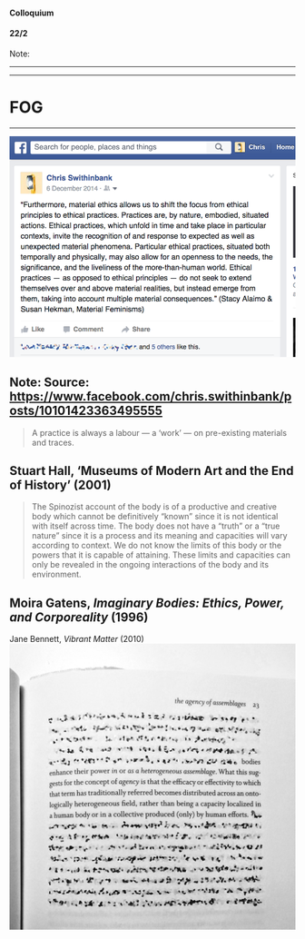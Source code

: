 #### Colloquium
#### 22/2

Note:


---
<!-- .slide: data-background="/img/bludenz.jpg" -->
---
<!-- .slide: data-background="/img/fog.jpg" -->
# FOG
---
![Alaimo/Hekman, Material Feminisms quote](img/fb-matfem.png)

Note:
Source: https://www.facebook.com/chris.swithinbank/posts/10101423363495555
---
> A practice is always a labour — a ‘work’ — on pre-existing materials and traces.

Stuart Hall, ‘Museums of Modern Art and the End of History’ (2001)
---
> The Spinozist account of the body is of a productive and creative body which cannot be definitively “known” since it is not identical with itself across time. The body does not have a “truth” or a “true nature” since it is a process and its meaning and capacities will vary according to context. We do not know the limits of this body or the powers that it is capable of attaining. These limits and capacities can only be revealed in the ongoing interactions of the body and its environment.

Moira Gatens, _Imaginary Bodies: Ethics, Power, and Corporeality_ (1996)
---
Jane Bennett, _Vibrant Matter_ (2010)
![Vibrant Matter, p.23](img/vibrant-matter-quote.jpg)
